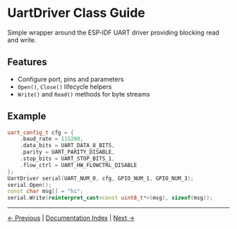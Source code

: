 # UartDriver Class Guide

Simple wrapper around the ESP‑IDF UART driver providing blocking read and write.

## Features
- Configure port, pins and parameters
- `Open()`, `Close()` lifecycle helpers
- `Write()` and `Read()` methods for byte streams

## Example
```cpp
uart_config_t cfg = {
    .baud_rate = 115200,
    .data_bits = UART_DATA_8_BITS,
    .parity = UART_PARITY_DISABLE,
    .stop_bits = UART_STOP_BITS_1,
    .flow_ctrl = UART_HW_FLOWCTRL_DISABLE
};
UartDriver serial(UART_NUM_0, cfg, GPIO_NUM_1, GPIO_NUM_3);
serial.Open();
const char msg[] = "hi";
serial.Write(reinterpret_cast<const uint8_t*>(msg), sizeof(msg));
```

---

[← Previous](PeriodicTimer.md) | [Documentation Index](index.md) | [Next →](SfUartDriver.md)
